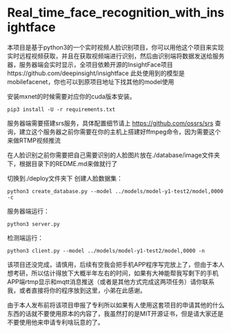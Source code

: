# Real_time_face_recognition_with_insightface
本项目是基于python3的一个实时视频人脸识别项目，你可以用他这个项目来实现实时远程视频获取，并且在获取视频端进行识别，然后由识别端将数据发送给服务器，服务器端会实时显示，全项目依赖开源的InsightFace项目https://github.com/deepinsight/insightface  此处使用到的模型是mobilefacenet，你也可以到原项目地址下找其他的model使用


安装mxnet的时候需要对应你的cuda版本安装。

`pip3 install -U -r requirements.txt`

服务器端需要搭建srs服务，具体配置细节请上 https://github.com/ossrs/srs 查询，建立这个服务器之前你需要在你的主机上搭建好ffmpeg命令，因为需要这个来做RTMP视频推流


在人脸识别之前你需要把自己需要识别的人脸图片放在./database/image文件夹下，根据目录下的REDME.md来做就行了

切换到./deploy文件夹下
创建人脸数据集：

`python3 create_database.py --model ../models/model-y1-test2/model,0000 -c`

服务器端运行：

`python3 server.py`

检测端运行：

`python3 client.py --model ../models/model-y1-test2/model,0000 -n`

该项目还没完成，请慎用，后续有空我会把手机APP程序写完放上了，但由于本人想考研，所以估计得放下大概半年左右的时间，如果有大神能帮我写剩下的手机APP端rtmp显示和mqtt消息推送（或者是其他方式完成这两项任务）请你联系我，或者直接将你的程序放到这里，小弟在此感谢。


由于本人发布前将该项目申报了专利所以如果有人使用这套项目的申请其他的什么东西的话就不要使用原本的内容了，我虽然打的是MIT开源证书，但是请大家还是不要使用他来申请专利啥玩意的了。
